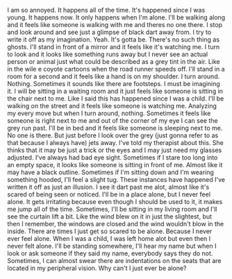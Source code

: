 I am so annoyed. It happens all of the time. It's happened since I was young. It happens now. It only happens when I'm alone. I'll be walking along and it feels like someone is walking with me and theres no one there. I stop and look around and see just a glimpse of black dart away from. I try to write it off as my imagination. Yeah. It's gotta be. There's no such thing as ghosts. I'll stand in front of a mirror and it feels like it's watching me. I turn to look and it looks like something runs away but I never see an actual person or animal just what could be described as a grey tint in the air. Like in the wile e coyote cartoons when the road runner speeds off. I'll stand in a room for a second and it feels like a hand is on my shoulder. I turn around. Nothing. Sometimes it sounds like there are footsteps. I must be imagining it. I will be sitting in a waiting room and it just feels like someone is sitting in the chair next to me. Like I said this has happened since I was a child. I'll be walking on the street and it feels like someone is watching me. Analyzing my every move but when I turn around, nothing. Sometimes it feels like someone is right next to me and out of the corner of my eye I can see the grey run past. I'll be in bed and it feels like someone is sleeping next to me. No one is there. But just before I look over the grey (just gonna refer to as that because I always have) jets away. I've told my therapist about this. She thinks that it may be just a trick or the eyes and I may just need my glasses adjusted. I've always had bad eye sight. Sometimes if I stare too long into an empty space, it looks like someone is sitting in front of me. Almost like it may have a black outline. Sometimes if I'm sitting down and I'm wearing something hooded, I'll feel a slight tug. These instances have happened I've written it off as just an illusion. I see it dart past me alot, almost like it's scared of being seen or noticed. I'll be in a place alone, but I never feel alone. It gets irritating because even though I should be used to it, it makes me jump all of the time. Sometimes, I'll be sitting in my living room and I'll see the curtain lift a bit. Like the wind blew on it in just the slightest, but then I remember, the windows are closed and the wind wouldn't blow in the inside. There are times I just get so scared to be alone. Because I never ever feel alone. When I was a child, I was left home alot but even then I never felt alone. I'll be standing somewhere, I'll hear my name but when I look or ask someone if they said my name, everybody says they do not. Sometimes, I can almost swear there are indentations on the seats that are located in my peripheral vision. Why can't I just ever be alone?